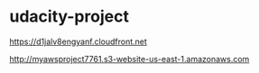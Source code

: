 # udacity-project
https://d1jalv8engyanf.cloudfront.net


http://myawsproject7761.s3-website-us-east-1.amazonaws.com

